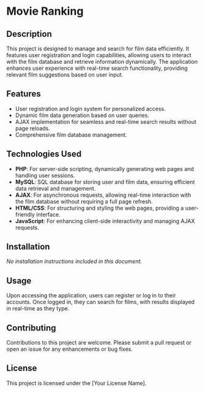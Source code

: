 # Movie Ranking

## Description

This project is designed to manage and search for film data efficiently. It features user registration and login capabilities, allowing users to interact with the film database and retrieve information dynamically. The application enhances user experience with real-time search functionality, providing relevant film suggestions based on user input.

## Features

- User registration and login system for personalized access.
- Dynamic film data generation based on user queries.
- AJAX implementation for seamless and real-time search results without page reloads.
- Comprehensive film database management.

## Technologies Used

- **PHP**: For server-side scripting, dynamically generating web pages and handling user sessions.
- **MySQL**: SQL database for storing user and film data, ensuring efficient data retrieval and management.
- **AJAX**: For asynchronous requests, allowing real-time interaction with the film database without requiring a full page refresh.
- **HTML/CSS**: For structuring and styling the web pages, providing a user-friendly interface.
- **JavaScript**: For enhancing client-side interactivity and managing AJAX requests.

## Installation

*No installation instructions included in this document.*

## Usage

Upon accessing the application, users can register or log in to their accounts. Once logged in, they can search for films, with results displayed in real-time as they type.

## Contributing

Contributions to this project are welcome. Please submit a pull request or open an issue for any enhancements or bug fixes.

## License

This project is licensed under the [Your License Name].
